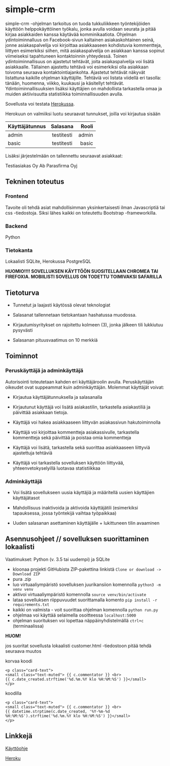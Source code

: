 # simple-crm

simple-crm -ohjelman tarkoitus on tuoda tukkuliikkeen työntekijöiden käyttöön helppokäyttöinen työkalu, jonka avulla voidaan seurata ja pitää kirjaa asiakkaiden kanssa käytävää komminikaatiota. Ohjelman ydintoiminnalluus on Facebook-sivun kaltainen asiakaskohtainen seinä, jonne asiakaspalvelija voi kirjoittaa asiakkaaseen kohdistuvia kommentteja, liittyen esimerkiksi siihen, mitä asiakaspalvelija on asiakkaan kanssa sopinut viimeiseksi tapahtuneen kontaktoinnin yhteydessä. Toinen ydintoiminnallisuus on ajastetut tehtävät, joita asiakaspalvelija voi lisätä asiakkaalle. Tällainen ajastettu tehtävä voi esimerkiksi olla asiakkaan toivoma seuraava kontaktointiajankohta. Ajastetut tehtävät näkyvät listattuna kaikille ohjelman käyttäjille. Tehtäviä voi listata viidellä eri tasolla: tänään, huomenna, viikko, kuukausi ja käsitellyt tehtävät. Ydintoiminnallisuuksien lisäksi käyttäjien on mahdollista tarkastella omaa ja muiden aktiivisuutta statistiikka toiminnallisuuden avulla.

Sovellusta voi testata [Herokussa](https://simplecrmapp.herokuapp.com/).

Herokuun on valmiiksi luotu seuraavat tunnukset, joilla voi kirjautua sisään

| Käyttäjätunnus| Salasana      | Rooli |
| ------------- |:-------------:| -----:|
| admin         | testitesti    | admin |
| basic         | testitesti    | basic |   

Lisäksi järjestelmään on tallennettu seuraavat asiakkaat:

Testiasiakas Oy Ab
Parasfirma Oyj


## Tekninen toteutus

### Frontend

Tavoite oli tehdä asiat mahdollisimman yksinkertaisesti ilman Javascriptiä tai css -tiedostoja. Siksi lähes kaikki on toteutettu Bootstrap -frameworkilla.

### Backend

Python

### Tietokanta

Lokaalisti SQLite, Herokussa PostgreSQL

**HUOMIO!!!! SOVELLUKSEN KÄYTTÖÖN SUOSITELLAAN CHROMEA TAI FIREFOXIA. MOBIILISTI SOVELLUS ON TODETTU TOIMIVAKSI SAFARILLA**


## Tietoturva

- Tunnetut ja laajasti käytössä olevat teknologiat

- Salasanat tallennetaan tietokantaan hashatussa muodossa. 

- Kirjautumisyritykset on rajoitettu kolmeen (3), jonka jälkeen tili lukkiutuu pysyvästi

- Salasanan pituusvaatimus on 10 merkkiä



## Toiminnot

### Peruskäyttäjä ja adminkäyttäjä

Autorisointi toteutetaan kahden eri käyttäjäroolin avulla. Peruskäyttäjän oikeudet ovat suppeammat kuin adminkäyttäjän. Molemmat käyttäjät voivat:

- Kirjautua käyttäjätunnuksella ja salasanalla

- Kirjautunut käyttäjä voi lisätä asiakastilin, tarkastella asiakastiliä ja päivittää asiakkaan tietoja.

- Käyttäjä voi hakea asiakkaaseen liittyvän asiakassivun hakutoiminnolla

- Käyttäjä voi kirjoittaa kommentteja asiakassivulle, tarkastella kommentteja sekä päivittää ja poistaa omia kommentteja

- Käyttäjä voi lisätä, tarkastella sekä suorittaa asiakkaaseen liittyviä ajastettuja tehtäviä

- Käyttäjä voi tarkastella sovelluksen käyttöön liittyvää, yhteenvetokyselyillä luotavaa statistiikkaa

### Adminkäyttäjä

- Voi lisätä sovellukseen uusia käyttäjiä ja määritellä uusien käyttäjien käyttäjätasot

- Mahdollisuus inaktivoida ja aktivoida käyttäjätili (esimerkiksi tapauksessa, jossa työntekijä vaihtaa työpaikkaa)

- Uuden salasanan asettaminen käyttäjälle + lukittuneen tilin avaaminen



## Asennusohjeet // sovelluksen suorittaminen lokaalisti

Vaatimukset: Python (v. 3.5 tai uudempi) ja SQLite

- kloonaa projekti GitHubista ZIP-pakettina linkistä `Clone or download -> Download ZIP`
- pura .zip
- luo virtuaaliympäristö sovelluksen juurikansiion komennolla `python3 -m venv venv`
- aktivoi virtuaaliympäristö komennolla `source venv/bin/activate`
- lataa sovelluksen riippuvuudet suorittamalla komento `pip install -r requirements.txt`
- kaikki on valmista - voit suorittaa ohjelman komennolla `python run.py`
- ohjelmaa voi käyttää selaimella osoitteessa `localhost:5000`
- ohjelman suorituksen voi lopettaa näppäinyhdistelmällä `ctrl+c` (terminaalissa)

**HUOM!**

jos suoritat sovellusta lokaalisti customer.html -tiedostoon pitää tehdä seuraava muutos

korvaa koodi

    <p class="card-text">
    <small class="text-muted"> {{ c.commentator }} <br> 
    {{ c.date_created.strftime('%d.%m.%Y klo %H:%M:%S') }}</small>
    </p> 

koodilla

    <p class="card-text">
    <small class="text-muted"> {{ c.commentator }} <br>
    {{ datetime.strptime(c.date_created, '%Y-%m-%d %H:%M:%S').strftime('%d.%m.%Y klo %H:%M:%S') }}</small>
    </p> 



## Linkkejä

[Käyttöohje](https://github.com/juusotaneli/simple-crm/blob/master/documentation/k%C3%A4ytt%C3%B6ohje.md)

[Heroku](https://simplecrmapp.herokuapp.com/)




